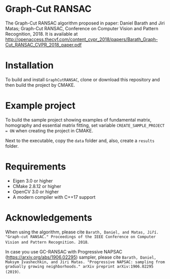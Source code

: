 # Graph-Cut RANSAC

The Graph-Cut RANSAC algorithm proposed in paper: Daniel Barath and Jiri Matas; Graph-Cut RANSAC, Conference on Computer Vision and Pattern Recognition, 2018. 
It is available at http://openaccess.thecvf.com/content_cvpr_2018/papers/Barath_Graph-Cut_RANSAC_CVPR_2018_paper.pdf

# Installation

To build and install `GraphCutRANSAC`, clone or download this repository and then build the project by CMAKE. 

# Example project

To build the sample project showing examples of fundamental matrix, homography and essential matrix fitting, set variable `CREATE_SAMPLE_PROJECT = ON` when creating the project in CMAKE. 

Next to the executable, copy the `data` folder and, also, create a `results` folder. 

# Requirements

- Eigen 3.0 or higher
- CMake 2.8.12 or higher
- OpenCV 3.0 or higher
- A modern compiler with C++17 support


# Acknowledgements

When using the algorithm, please cite `Barath, Daniel, and Matas, Jiří. "Graph-cut RANSAC." Proceedings of the IEEE Conference on Computer Vision and Pattern Recognition. 2018`.

In case you use GC-RANSAC with Progressive NAPSAC (https://arxiv.org/abs/1906.02295) sampler, please cite `Barath, Daniel, Maksym Ivashechkin, and Jiri Matas. "Progressive NAPSAC: sampling from gradually growing neighborhoods." arXiv preprint arXiv:1906.02295 (2019)`.